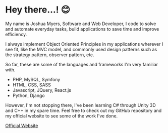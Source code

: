 # Hey there...! :blush:

My name is Joshua Myers, Software and Web Developer, I code to solve and automate everyday tasks, build applications to save time and improve efficiency.

I always implement Object Oriented Principles in my applications wherever I see fit, like the MVC model, and commonly used design patterns such as the strategy pattern, observer pattern, etc.

So far, these are some of the languages and frameworks I'm very familiar with.

- PHP, MySQL, Symfony
- HTML, CSS, SASS
- Javascript, JQuery, React.js
- Python, Django

However, I'm not stopping there, I've been learning C# through Unity 3D and C++ in my spare time.
Feel free to check out my GitHub repository and my official website to see some of the work I've done.

[Official Website](https://www.joshuajosephmyers.com)